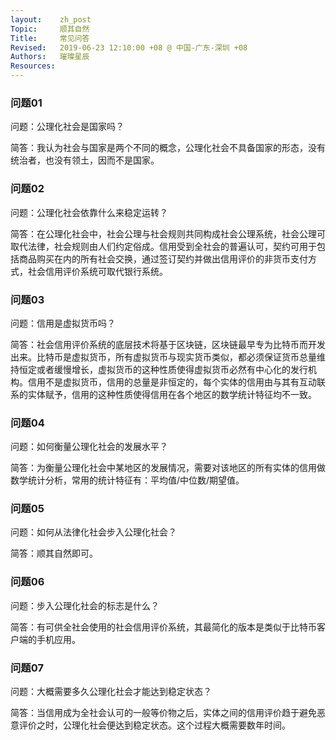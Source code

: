 ```yaml
---
layout:    zh_post
Topic:     顺其自然
Title:     常见问答
Revised:   2019-06-23 12:10:00 +08 @ 中国-广东-深圳 +08
Authors:   璀璨星辰
Resources:
---
```


### 问题01

问题：公理化社会是国家吗？

简答：我认为社会与国家是两个不同的概念，公理化社会不具备国家的形态，没有统治者，也没有领土，因而不是国家。

### 问题02

问题：公理化社会依靠什么来稳定运转？

简答：在公理化社会中，社会公理与社会规则共同构成社会公理系统，社会公理可取代法律，社会规则由人们约定俗成。信用受到全社会的普遍认可，契约可用于包括商品购买在内的所有社会交换，通过签订契约并做出信用评价的非货币支付方式，社会信用评价系统可取代银行系统。

### 问题03

问题：信用是虚拟货币吗？

简答：社会信用评价系统的底层技术将基于区块链，区块链最早专为比特币而开发出来。比特币是虚拟货币，所有虚拟货币与现实货币类似，都必须保证货币总量维持恒定或者缓慢增长，虚拟货币的这种性质使得虚拟货币必然有中心化的发行机构。信用不是虚拟货币，信用的总量是非恒定的，每个实体的信用由与其有互动联系的实体赋予，信用的这种性质使得信用在各个地区的数学统计特征均不一致。

### 问题04

问题：如何衡量公理化社会的发展水平？

简答：为衡量公理化社会中某地区的发展情况，需要对该地区的所有实体的信用做数学统计分析，常用的统计特征有：平均值/中位数/期望值。

### 问题05

问题：如何从法律化社会步入公理化社会？

简答：顺其自然即可。

### 问题06

问题：步入公理化社会的标志是什么？

简答：有可供全社会使用的社会信用评价系统，其最简化的版本是类似于比特币客户端的手机应用。

### 问题07

问题：大概需要多久公理化社会才能达到稳定状态？

简答：当信用成为全社会认可的一般等价物之后，实体之间的信用评价趋于避免恶意评价之时，公理化社会便达到稳定状态。这个过程大概需要数年时间。


